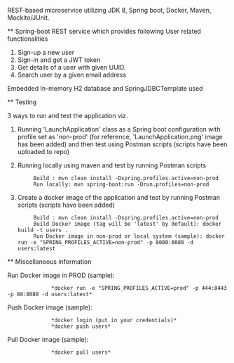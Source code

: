 REST-based microservice utilizing JDK 8, Spring boot, Docker, Maven, Mockito/JUnit.



** Spring-boot REST service which provides following User related functionalities
 1. Sign-up a new user
 2. Sign-in and get a JWT token
 3. Get details of a user with given UUID.
 4. Search user by a given email address

 Embedded In-memory H2 database and SpringJDBCTemplate used
 

** Testing
 
3 ways to run and test the application viz.

   1) Running 'LaunchApplication' class as a Spring boot configuration with profile set as 'non-prod' (for reference, 'LaunchApplication.png' image has been added) and then test using Postman scripts (scripts have been uploaded to repo)
   
   2) Running locally using maven and test by running Postman scripts

               Build : mvn clean install -Dspring.profiles.active=non-prod
               Run locally: mvn spring-boot:run -Drun.profiles=non-prod

   3) Create a docker image of the application and test by running Postman scripts (scripts have been added)

               Build : mvn clean install -Dspring.profiles.active=non-prod
               Build Docker image (tag will be 'latest' by default): docker build -t users .
               Run Docker image in non-prod or local system (sample): docker run -e "SPRING_PROFILES_ACTIVE=non-prod" -p 8080:8080 -d users:latest


** Miscellaneous information

Run Docker image in PROD (sample):             
    
                  *docker run -e "SPRING_PROFILES_ACTIVE=prod" -p 444:8443 -p 80:8080 -d users:latest*

Push Docker image (sample):

                  *docker login (put in your credentials)*
                  *docker push users*

Pull Docker image (sample):

                  *docker pull users*
